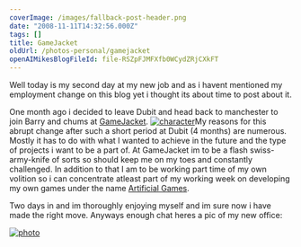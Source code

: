 ```yaml
---
coverImage: /images/fallback-post-header.png
date: "2008-11-11T14:32:56.000Z"
tags: []
title: GameJacket
oldUrl: /photos-personal/gamejacket
openAIMikesBlogFileId: file-RSZpFJMFXfb0WCydZRjCXkFT
---
```


Well today is my second day at my new job and as i havent mentioned my employment change on this blog yet i thought its about time to post about it.<!-- more -->

One month ago i decided to leave Dubit and head back to manchester to join Barry and chums at [GameJacket](https://www.gamejacket.com/). [![](https://www.mikecann.blog/wp-content/uploads/2008/11/character.gif "character")](https://www.mikecann.blog/wp-content/uploads/2008/11/character.gif)My reasons for this abrupt change after such a short period at Dubit (4 months) are numerous. Mostly it has to do with what I wanted to achieve in the future and the type of projects i want to be a part of. At GameJacket im to be a flash swiss-army-knife of sorts so should keep me on my toes and constantly challenged. In addition to that I am to be working part time of my own volition so i can concentrate atleast part of my working week on developing my own games under the name [Artificial Games](https://www.artificialgames.co.uk).

Two days in and im thoroughly enjoying myself and im sure now i have made the right move. Anyways enough chat heres a pic of my new office:

[![](https://www.mikecann.blog/wp-content/uploads/2008/11/photo.jpg "photo")](https://www.mikecann.blog/wp-content/uploads/2008/11/photo.jpg)

